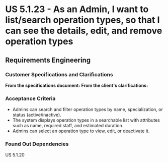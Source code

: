 ﻿# US 5.1.23 -  As an Admin, I want to list/search operation types, so that I can see the details, edit, and remove operation types

## Requirements Engineering

### Customer Specifications and Clarifications
**From the specifications document:**
**From the client's clarifications:**

### Acceptance Criteria
- Admins can search and filter operation types by name, specialization, or status
  (active/inactive).
- The system displays operation types in a searchable list with attributes such as name, required
  staff, and estimated duration.
- Admins can select an operation type to view, edit, or deactivate it.


### Found Out Dependencies
US 5.1.20